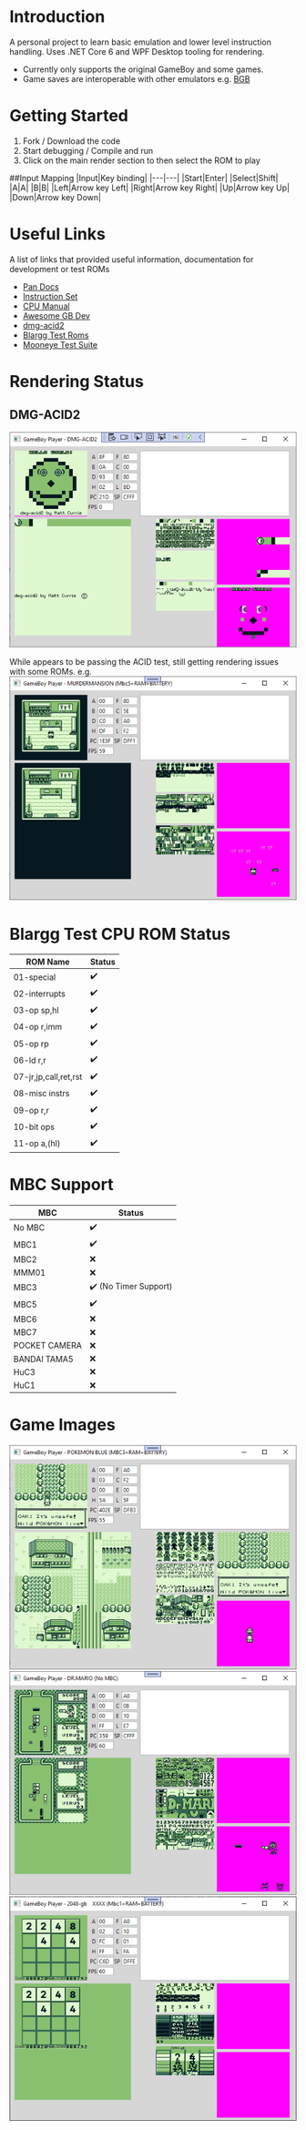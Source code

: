 # Introduction 
A personal project to learn basic emulation and lower level instruction handling. Uses .NET Core 6 and WPF Desktop tooling for rendering.
- Currently only supports the original GameBoy and some games.
- Game saves are interoperable with other emulators e.g. [BGB](http://bgb.bircd.org/)

# Getting Started
1. Fork / Download the code
2. Start debugging / Compile and run
3. Click on the main render section to then select the ROM to play

##Input Mapping
|Input|Key binding|
|---|---|
|Start|Enter|
|Select|Shift|
|A|A|
|B|B|
|Left|Arrow key Left|
|Right|Arrow key Right|
|Up|Arrow key Up|
|Down|Arrow key Down|

# Useful Links
A list of links that provided useful information, documentation for development or test ROMs

- [Pan Docs](https://gbdev.io/pandocs/)
- [Instruction Set](https://gbdev.io/gb-opcodes/optables/)
- [CPU Manual](http://marc.rawer.de/Gameboy/Docs/GBCPUman.pdf)
- [Awesome GB Dev](https://github.com/gbdev/awesome-gbdev)
- [dmg-acid2](https://github.com/mattcurrie/dmg-acid2)
- [Blargg Test Roms](https://github.com/retrio/gb-test-roms)
- [Mooneye Test Suite](https://github.com/Gekkio/mooneye-test-suite)

# Rendering Status
## DMG-ACID2
![DMG-ACID2](./Docs/Images/AcidTestEmulated.PNG?raw=true "DMG-ACID2")

While appears to be passing the ACID test, still getting rendering issues with some ROMs. e.g.
![Murder Mansion](./Docs/Images/MurderMansion.PNG?raw=true "Murder Mansion")


# Blargg Test CPU ROM Status
|ROM Name|Status|
|---|---|
|01-special|:heavy_check_mark:|
|02-interrupts|:heavy_check_mark:|
|03-op sp,hl|:heavy_check_mark:|
|04-op r,imm|:heavy_check_mark:|
|05-op rp|:heavy_check_mark:|
|06-ld r,r|:heavy_check_mark:|
|07-jr,jp,call,ret,rst|:heavy_check_mark:|
|08-misc instrs|:heavy_check_mark:|
|09-op r,r|:heavy_check_mark:|
|10-bit ops|:heavy_check_mark:|
|11-op a,(hl)|:heavy_check_mark:|

# MBC Support
|MBC|Status|
|---|---|
|No MBC|:heavy_check_mark:|
|MBC1|:heavy_check_mark:|
|MBC2|:x:|
|MMM01|:x:|
|MBC3|:heavy_check_mark: (No Timer Support)|
|MBC5|:heavy_check_mark:|
|MBC6|:x:|
|MBC7|:x:|
|POCKET CAMERA|:x:|
|BANDAI TAMA5|:x:|
|HuC3|:x:|
|HuC1|:x:|

# Game Images
![Pokemon Blue](./Docs/Images/Blue.PNG?raw=true "Pokemon blue")
![Dr Mario](./Docs/Images/DrMario.PNG?raw=true "Dr Mario")
![2048](./Docs/Images/2048.PNG?raw=true "2048")
